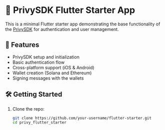 # 🧪 PrivySDK Flutter Starter App

This is a minimal Flutter starter app demonstrating the base functionality of the [PrivySDK](https://docs.privy.io/basics/flutter/quickstart) for authentication and user management.

## 🚀 Features

- PrivySDK setup and initialization
- Basic authentication flow
- Cross-platform support (iOS & Android)
- Wallet creation (Solana and Ethereum)
- Signing messages with the wallets


## 🛠 Getting Started

1. Clone the repo:

   ```bash
   git clone https://github.com/your-username/flutter-starter.git
   cd privy_flutter_starter
